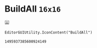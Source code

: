 # BuildAll `16x16`
<img src="/img/BuildAll.png" width=16 height=16>

``` CSharp
EditorGUIUtility.IconContent("BuildAll")
```
```
1495937385600924149
```
